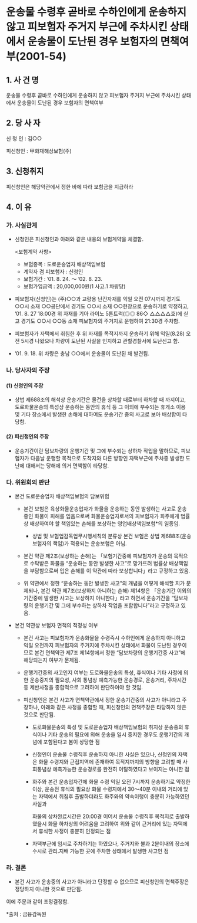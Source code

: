 # 운송물 수령후 곧바로 수하인에게 운송하지 않고 피보험자 주거지 부근에 주차시킨 상태에서 운송물이 도난된 경우 보험자의 면책여부(2001-54)

## 1. 사 건 명
운송물 수령후 곧바로 수하인에게 운송하지 않고 피보험자 주거지 부근에 주차시킨 상태에서 운송물이 도난된 경우 보험자의 면책여부

## 2. 당 사 자

신 청 인 : 김○○ 

피신청인 : 甲화재해상보험(주) 

## 3. 신청취지
피신청인은 해당약관에서 정한 바에 따라 보험금을 지급하라
    
## 4. 이   유
### 가. 사실관계

* 신청인은 피신청인과 아래와 같은 내용의 보험계약을 체결함.

  <보험계약 사항>
    - 보험종목 : 도로운송업자 배상책임보험
    - 계약자 겸 피보험자 : 신청인
    - 보험기간 : ’01. 8. 24. ～ ’02. 8. 23.
    - 보험가입금액 : 20,000,000원(1 사고․1 차량당)

* 피보험자(신청인)는 (주)○○과 교량용 난간자재를 익일 오전 07시까지 경기도 ○○시 소재 ○○공단에서 경기도 ○○시 소재 ○○현장으로 운송하기로 약정하고, ’01. 8. 27 18:00경 위 자재를 기아 라이노 5톤트럭(◎◎ 86◇ △△△△호)에 싣고 경기도 ○○시 ○○동 소재 피보험자의 주거지로 운행하여 21:30경 주차함.

* 피보험자가 자택에서 취침한 후 위 자재를 목적지까지 운송하기 위해 익일(8.28) 오전 5시경 나왔으나 차량이 도난된 사실을 인지하고 관할경찰서에 도난신고 함.

* ’01. 9. 18. 위 차량은  충남 ○○에서 운송물이 도난된 채 발견됨.

### 나. 당사자의 주장
####   (1) 신청인의 주장
* 상법 제688조의 해석상 운송기간은 물건을 상차할 때로부터 하차할 때 까지이고, 도로화물운송의 특성상 운송하는 동안의 휴식 등 그 이외에 부수되는 휴게소 이용 및 기타 장소에서 발생한 손해에 대하여도 운송기간 중의 사고로 보아 배상함이 타당함.

####  (2) 피신청인의 주장
* 운송기간이란 담보차량의 운행기간 및 그에 부수되는 상하차 작업을 말하므로, 피보험자가 다음날 운행할 목적으로 도착지와 다른 방향인 자택부근에 주차중 발생한 도난에 대해서는 당해에 의거 면책함이 타당함.

### 다. 위원회의 판단

* 본건 도로운송업자 배상책임보험의 담보위험 

   * 본건 보험은 육상화물운송업자가 화물을 운송하는 동안 발생하는 사고로 운송중인 화물이 피해를 입음으로써 화물운송업자로서의 피보험자가 화주에게 법률상 배상하여야 할 책임있는 손해를 보상하는 영업배상책임보험*의 일종임.
         
        * 상법 및 보험업감독업무시행세칙의 분류상 본건 보험은 상법 제688조(운송보험자의 책임)가 적용되는 운송보험은 아님.

   * 본건 약관 제2조(보상하는 손해)는 「보험기간중에 피보험자가 운송의 목적으로 수탁받은 화물을 “운송하는 동안 발생한 사고”로 망가뜨려 법률상 배상책임을 부담함으로써 입은 손해를 이 약관에 따라 보상합니다」라고 규정하고 있음.
 
   * 위 약관에서 정한 “운송하는 동안 발생한 사고”의 개념을 어떻게 해석할 지가 문제되나, 
       본건 약관 제7조(보상하지 아니하는 손해) 제14항은 「운송기간 이외의 기간중에 발생한 사고는 보상하지 아니한다」라고 하면서 운송기간을 “담보차량의 운행기간 및 그에 부수하는 상하차 작업을 포함합니다”라고 규정하고 있음.


* 본건 약관상 보험자 면책의 적정성 여부

  * 본건 사고는 피보험자가 운송화물을 수령즉시 수하인에게 운송하지 아니하고 익일 오전까지 피보험자의 주거지에 주차시킨 상태에서 화물이 도난된 경우이므로 본건 면책약관 제7조 제14항에서 정한 “담보차량의 운행기간중 사고”에 해당되는지 여부가 문제됨.

  * 운행기간중의 사고인지 여부는 도로화물운송의 특성, 휴식이나 기타 사정에 의한 운송중지의 필요성, 사회 통념상 예측가능한 운송경로, 운송거리, 주차시간 등 제반사정을 종합적으로 고려하여 판단하여야 할 것임.

  * 피신청인은 본건 사고가 면책약관에서 정한 운송기간중의 사고가 아니라고 주장하나, 아래와 같은 사정을 종합할 때, 피신청인의 면책주장은 타당하지 않은 것으로 판단됨.

      - 도로화물운송의 특성 및 도로운송업자 배상책임보험의 취지상 운송중의 휴식이나 기타 운송의 필요에 의해 운송을 일시 중지한 경우도 운행기간의 개념에 포함된다고 봄이 상당한 점

      - 신청인이 운송물 수령직후 운송하지 아니한 사실은 있으나, 신청인의 자택은 화물 수령지와 근접지역에 존재하여 목적지까지의 방향을 고려할 때 사회통념상 예측가능한 운송경로를 완전히 이탈하였다고 보이지는 아니한 점

      - 화주와 본건 운송업자간에 화물 수령 익일 오전 7시까지 운송하기로 약정한 이상, 운송전 휴식의 필요상 화물 수령지에서 30～40분 이내의 거리에 있는 자택에서 취침후 출발하더라도 화주와의 약속이행이 충분히 가능하였던 사실과 

         화물의 상차완료시간은 20:00경 이어서 운송물 수령직후 목적지로 출발하였을시 화물 하차상의 어려움을 고려하여 위와 같이 근거리에 있는 자택에서 휴식한 사정이 충분히 인정되는 점

     - 자택부근에 임시로 주차하기는 하였으나, 주거지와 불과 2분이내의 장소에 수시로 관리․지배 가능한 곳에 주차한 상태에서 발생한 사고인 점

### 라. 결론

* 본건 사고가 운송중의 사고가 아니라고 단정할 수 없으므로 피신청인의 면책주장은 정당하지 아니한 것으로 판단됨.

이에 주문과 같이 조정결정함.   

*출처 : 금융감독원